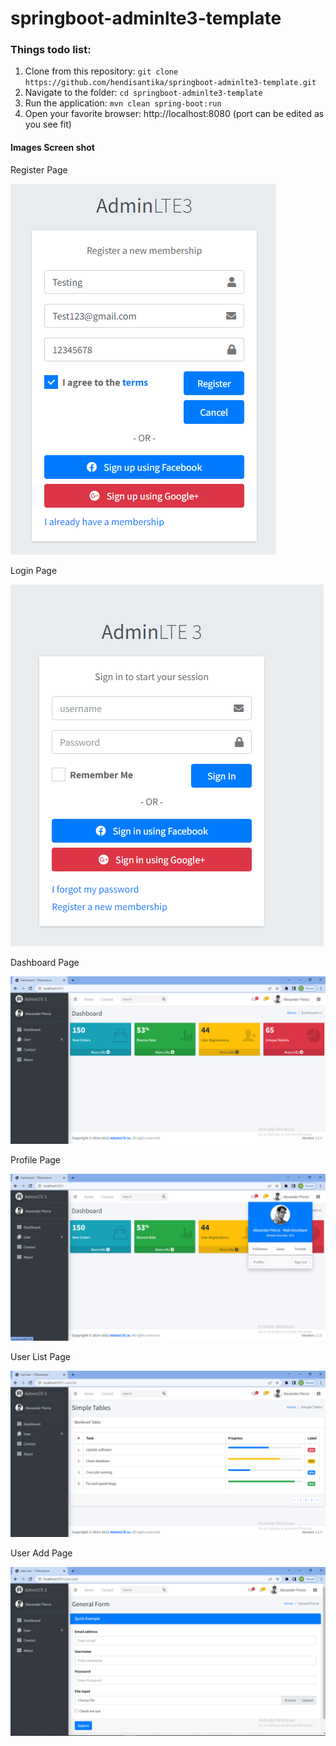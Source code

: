 ﻿# springboot-adminlte3-template

### Things todo list:

1. Clone from this repository: `git clone https://github.com/hendisantika/springboot-adminlte3-template.git`
2. Navigate to the folder: `cd springboot-adminlte3-template`
3. Run the application: `mvn clean spring-boot:run`
4. Open your favorite browser: http://localhost:8080 (port can be edited as you see fit)

#### Images Screen shot

Register Page

![Register Page](img/register.png "Register Page")

Login Page

![Login Page](img/login.png "Login Page")

Dashboard Page

![Dashboard Page](img/dashboard.png "Dashboard Page")

Profile Page

![Profile Page](img/profile.png "Profile Page")

User List Page

![User List Page](img/user-list.png "User List Page")

User Add Page

![User Add Page](img/user-add.png "User Add Page")
